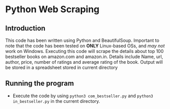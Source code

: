 # Python Web Scraping

## Introduction

This code has been written using Python and BeautifulSoup. Important to note that the code has been tested on **ONLY** Linux-based OSs, and _may not_ work on Windows.
Executing this code will scrape the details about top 100 bestseller books on amazon.com and amazon.in.
Details include Name, url, author, price, number of ratings and average rating of the book.
Output will be stored in a spreadsheet stored in current directory

## Running the program

- Execute the code by using `python3 com_bestseller.py` and `python3 in_bestseller.py` in the current directory.
